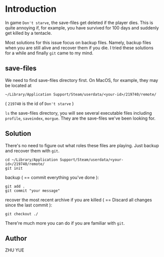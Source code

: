 # Introduction

In game `Don't starve`, the save-files get deleted if the player dies. This is quite annoying if, for example, you have survived for 100 days and suddenly get killed by a tentacle.

Most solutions for this issue focus on backup files. Namely, backup files when you are still alive and recover them if you die. I tried these solutions for a while and finally `git` came to my mind.

## save-files

We need to find save-files directory first. On MacOS, for example, they may be located at

`~/Library/Application Support/Steam/userdata/<your-id>/219740/remote/`

( `219740` is the id of `Don't starve` )

`ls` the save-files directory, you will see several executable files including `profile`, `saveindex`, `morgue`. They are the save-files we've been looking for.

## Solution

There's no need to figure out what roles these files are playing. Just backup and recover them with `git`.

```
cd ~/Library/Application Support/Steam/userdata/<your-id>/219740/remote/
git init
```

backup ( == commit everything you've done ):

```
git add .
git commit "your message"
```

recover the most recent archive if you are killed ( == Discard all changes since the last commit ):

```
git checkout ./
```

There're much more you can do if you are familiar with `git`.

## Author

ZHU YUE